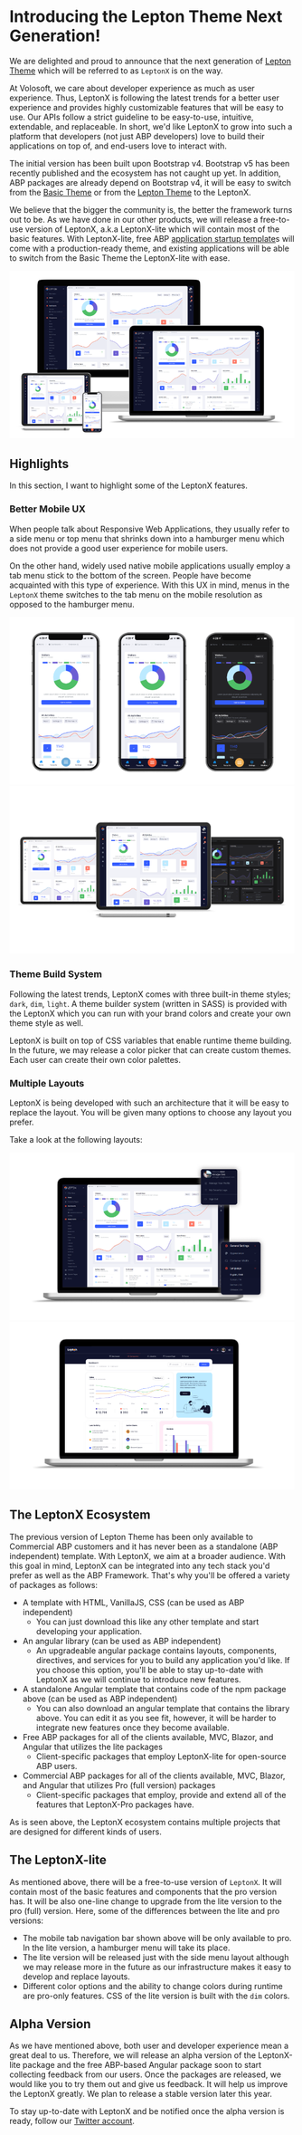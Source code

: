 # Introducing the Lepton Theme Next Generation!

We are delighted and proud to announce that the next generation of [Lepton Theme](https://leptontheme.com/) which will be referred to as `LeptonX` is on the way. 

At Volosoft, we care about developer experience as much as user experience. Thus, LeptonX is following the latest trends for a better user experience and provides highly customizable features that will be easy to use. Our APIs follow a strict guideline to be easy-to-use, intuitive, extendable, and replaceable. In short, we'd like LeptonX to grow into such a platform that developers (not just ABP developers) love to build their applications on top of, and end-users love to interact with. 

The initial version has been built upon Bootstrap v4. Bootstrap v5 has been recently published and the ecosystem has not caught up yet. In addition, ABP packages are already depend on Bootstrap v4, it will be easy to switch from the [Basic Theme](https://docs.abp.io/en/abp/latest/UI/AspNetCore/Basic-Theme) or from the [Lepton Theme](https://commercial.abp.io/themes) to the LeptonX. 

We believe that the bigger the community is, the better the framework turns out to be. As we have done in our other products, we will release a free-to-use version of LeptonX, a.k.a LeptonX-lite which will contain most of the basic features. With LeptonX-lite, free ABP [application startup template](https://docs.abp.io/en/abp/latest/Startup-Templates/Application)s will come with a production-ready theme, and existing applications will be able to switch from the Basic Theme the LeptonX-lite with ease.   

![An image showing a tablet, a mobile, and a laptop device with LeptonX theme on their screens](./all-devices.png)

## Highlights

In this section, I want to highlight some of the LeptonX features.

### Better Mobile UX

When people talk about Responsive Web Applications, they usually refer to a side menu or top menu that shrinks down into a hamburger menu which does not provide a good user experience for mobile users. 

On the other hand, widely used native mobile applications usually employ a tab menu stick to the bottom of the screen. People have become acquainted with this type of experience. With this UX in mind, menus in the `LeptonX` theme switches to the tab menu on the mobile resolution as opposed to the hamburger menu. 

![Three iPhones showing LeptonX theme for mobile resolution in dark, dim, and light themes](./mobiles.png)
![Three iPads showing LeptonX theme for tablet resolution in dark, dim and light themes](./tablets.png)

### Theme Build System

Following the latest trends, LeptonX comes with three built-in theme styles; `dark`, `dim`, `light`.
A theme builder system (written in SASS) is provided with the LeptonX which you can run with your brand colors and create your own theme style as well. 

LeptonX is built on top of CSS variables that enable runtime theme building. In the future, we may release a color picker that can create custom themes. Each user can create their own color palettes. 

### Multiple Layouts

LeptonX is being developed with such an architecture that it will be easy to replace the layout. You will be given many options to choose any layout you prefer.

Take a look at the following layouts:

![An image showing default layout for LeptonX lite and pro packages](./default-layout.png)
![An image showing top menu layout](./top-menu-layout.png)

## The LeptonX Ecosystem

The previous version of Lepton Theme has been only available to Commercial ABP customers and it has never been as a standalone (ABP independent) template. With LeptonX, we aim at a broader audience. With this goal in mind, LeptonX can be integrated into any tech stack you'd prefer as well as the ABP Framework. That's why you'll be offered a variety of packages as follows:

- A template with HTML, VanillaJS, CSS (can be used as ABP independent)
  - You can just download this like any other template and start developing your application.
- An angular library (can be used as ABP independent)
  - An upgradeable angular package contains layouts, components, directives, and services for you to build any application you'd like. If you choose this option, you'll be able to stay up-to-date with LeptonX as we will continue to introduce new features. 
- A standalone Angular template that contains code of the npm package above (can be used as ABP independent)
  - You can also download an angular template that contains the library above. You can edit it as you see fit, however, it will be harder to integrate new features once they become available.
- Free ABP packages for all of the clients available, MVC, Blazor, and Angular that utilizes the lite packages
  - Client-specific packages that employ LeptonX-lite for open-source ABP users.
- Commercial ABP packages for all of the clients available, MVC, Blazor, and Angular that utilizes Pro (full version) packages
  - Client-specific packages that employ, provide and extend all of the features that LeptonX-Pro packages have.

As is seen above, the LeptonX ecosystem contains multiple projects that are designed for different kinds of users. 

## The LeptonX-lite

As mentioned above, there will be a free-to-use version of `LeptonX`. It will contain most of the basic features and components that the pro version has. It will be also one-line change to upgrade from the lite version to the pro (full) version. Here, some of the differences between the lite and pro versions: 

- The mobile tab navigation bar shown above will be only available to pro. In the lite version, a hamburger menu will take its place.
- The lite version will be released just with the side menu layout although we may release more in the future as our infrastructure makes it easy to develop and replace layouts. 
- Different color options and the ability to change colors during runtime are pro-only features. CSS of the lite version is built with the `dim` colors. 

## Alpha Version

As we have mentioned above, both user and developer experience mean a great deal to us. Therefore, we will release an alpha version of the LeptonX-lite package and the free ABP-based Angular package soon to start collecting feedback from our users. Once the packages are released, we would like you to try them out and give us feedback. It will help us improve the LeptonX greatly. We plan to release a stable version later this year. 

To stay up-to-date with LeptonX and be notified once the alpha version is ready, follow our [Twitter account](https://twitter.com/volosoftcompany).